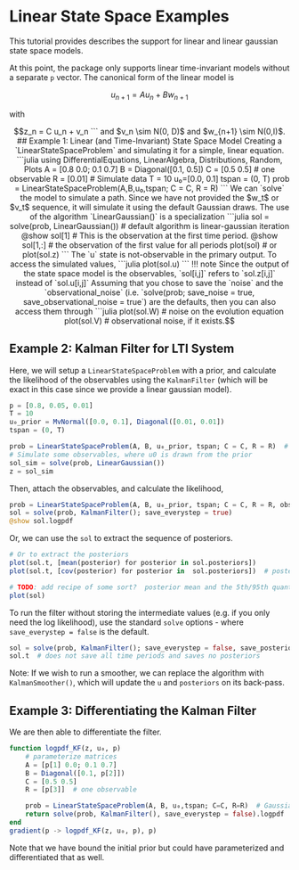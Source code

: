 # Linear State Space Examples

This tutorial provides describes the support for linear and linear gaussian state space models.

At this point, the package only supports linear time-invariant models without a separate `p` vector.  The canonical form of the linear model is

```math
u_{n+1} = A u_n + B w_{n+1}
```

with
````math
z_n = C u_n +  v_n
```

and $v_n \sim N(0, D)$ and $w_{n+1} \sim N(0,I)$.


## Example 1: Linear (and Time-Invariant) State Space Model

Creating a `LinearStateSpaceProblem` and simulating it for a simple, linear equation.

```julia
using DifferentialEquations, LinearAlgebra, Distributions, Random, Plots
A = [0.8 0.0; 0.1 0.7]
B = Diagonal([0.1, 0.5])
C = [0.5 0.5] # one observable
R = [0.01]

# Simulate data
T = 10
u₀=[0.0, 0.1]
tspan = (0, T)

prob = LinearStateSpaceProblem(A,B,u₀,tspan; C = C, R = R)
```

We can `solve` the model to simulate a path.  Since we have not provided the $w_t$ or $v_t$ sequence, it will simulate it using the default Gaussian draws.  The use of the algorithm `LinearGaussian()` is a specialization

```julia
sol = solve(prob, LinearGaussian())  # default algorithm is linear-gaussian iteration
@show sol[1]  # This is the observation at the first time period.
@show sol[1,:]  # the observation of the first value for all periods

plot(sol)  # or plot(sol.z)
```

The `u` state is not-observable in the primary output.  To access the simulated values,

```julia
plot(sol.u)
```

!!! note

    Since the output of the state space model is the observables, `sol[i,j]` refers to `sol.z[i,j]` instead of `sol.u[i,j]`

Assuming that you chose to save the `noise` and the `observational_noise` (i.e. `solve(prob; save_noise = true, save_observational_noise = true`) are the defaults, then you can also access them through

```julia
plot(sol.W)  # noise on the evolution equation
plot(sol.V)  # observational noise, if it exists.
````

## Example 2: Kalman Filter for LTI System

Here, we will setup a `LinearStateSpaceProblem` with a prior, and calculate the likelihood of the observables using the `KalmanFilter` (which will be exact in this case since we provide a linear gaussian model).

```julia
p = [0.8, 0.05, 0.01]
T = 10
u₀_prior = MvNormal([0.0, 0.1], Diagonal([0.01, 0.01])
tspan = (0, T)

prob = LinearStateSpaceProblem(A, B, u₀_prior, tspan; C = C, R = R)  # prior for initial condition
# Simulate some observables, where u0 is drawn from the prior
sol_sim = solve(prob, LinearGaussian())
z = sol_sim
```

Then, attach the observables, and calculate the likelihood,

```julia
prob = LinearStateSpaceProblem(A, B, u₀_prior, tspan; C = C, R = R, observables = z)
sol = solve(prob, KalmanFilter(); save_everystep = true)
@show sol.logpdf
```

Or, we can use the `sol` to extract the sequence of posteriors.

```julia
# Or to extract the posteriors
plot(sol.t, [mean(posterior) for posterior in sol.posteriors])
plot(sol.t, [cov(posterior) for posterior in  sol.posteriors])  # posterior covariance

# TODO: add recipe of some sort?  posterior mean and the 5th/95th quantiles around it?
plot(sol)
```

To run the filter without storing the intermediate values (e.g. if you only need the log likelihood), use the standard `solve` options - where `save_everystep = false` is the default.

```julia
sol = solve(prob, KalmanFilter(); save_everystep = false, save_posteriors = false)
sol.t  # does not save all time periods and saves no posteriors
```

Note: If we wish to run a smoother, we can replace the algorithm with `KalmanSmoother()`, which will update the `u` and `posteriors` on its back-pass.


## Example 3: Differentiating the Kalman Filter

We are then able to differentiate the filter.
```julia
function logpdf_KF(z, u₀, p)
    # parameterize matrices
    A = [p[1] 0.0; 0.1 0.7]
    B = Diagonal([0.1, p[2]])
    C = [0.5 0.5]
    R = [p[3]]  # one observable

    prob = LinearStateSpaceProblem(A, B, u₀,tspan; C=C, R=R)  # Gaussian noise
    return solve(prob, KalmanFilter(), save_everystep = false).logpdf
end
gradient(p -> logpdf_KF(z, u₀, p), p)
```

Note that we have bound the initial prior but could have parameterized and differentiated that as well.
